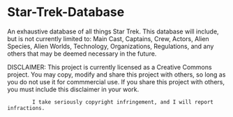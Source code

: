 # Star-Trek-Database

An exhaustive database of all things Star Trek. This database will include, but is not currently limited to: Main Cast, Captains, Crew, Actors, Alien Species, Alien Worlds, Technology,
Organizations, Regulations, and any others that may be deemed necessary in the future.

DISCLAIMER: This project is currently licensed as a Creative Commons project. You may copy, modify and share this project with others,
            so long as you do not use it for commmercial use. If you share this project with others, you must include this disclaimer
            in your work.

            I take seriously copyright infringement, and I will report infractions.
